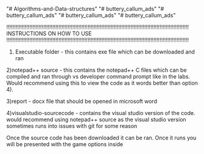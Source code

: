 "# Algorithms-and-Data-structures" 
"# buttery_callum_ads" 
"# buttery_callum_ads" 
"# buttery_callum_ads" 
"# buttery_callum_ads" 

!!!!!!!!!!!!!!!!!!!!!!!!!!!!!!!!!!!!!!!!!!!!!!!!!!!!!!!!!!!!!!!!!!!!!!!!!!!!!!!!!!!!!!!!!!!!!!!!!!!!!!!!!!!!!!!!!!!!!!!
INSTRUCTIONS ON HOW TO USE
!!!!!!!!!!!!!!!!!!!!!!!!!!!!!!!!!!!!!!!!!!!!!!!!!!!!!!!!!!!!!!!!!!!!!!!!!!!!!!!!!!!!!!!!!!!!!!!!!!!!!!!!!!!!!!!!!!!!!!!

1) Executable folder - this contains exe file which can be downloaded and ran

2)notepad++ source - this contains the notepad++ C files which can be compiled and ran through vs developer command prompt like in the labs. Would recommend using this to view the code as it words better than option 4).

3)report - docx file that should be opened in microsoft word

4)visualstudio-sourcecode - contains the visual studio version of the code. would recommend using notepad++ source as the visual studio version sometimes runs into issues with git for some reason


Once the source code has been downloaded it can be ran. Once it runs you will be presented with the game options inside
